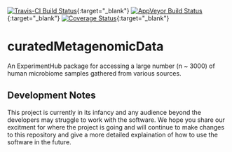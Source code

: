 [![Travis-CI Build Status](https://travis-ci.org/schifferl/curatedMetagenomicData.svg?branch=master)](https://travis-ci.org/schifferl/curatedMetagenomicData){:target="_blank"}
[![AppVeyor Build Status](https://ci.appveyor.com/api/projects/status/github/schifferl/curatedMetagenomicData?branch=master&svg=true)](https://ci.appveyor.com/project/schifferl/curatedMetagenomicData){:target="_blank"}
[![Coverage Status](https://img.shields.io/codecov/c/github/schifferl/curatedMetagenomicData/master.svg)](https://codecov.io/github/schifferl/curatedMetagenomicData?branch=master){:target="_blank"}

# curatedMetagenomicData

An ExperimentHub package for accessing a large number (n ~ 3000) of human 
microbiome samples gathered from various sources.

## Development Notes

This project is currently in its infancy and any audience beyond the developers 
may struggle to work with the software. We hope you share our excitment for 
where the project is going and will continue to make changes to this repository 
and give a more detailed explaination of how to use the software in the future.
